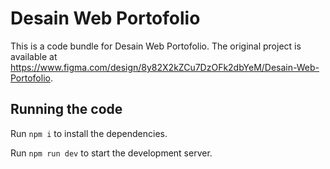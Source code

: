 
  # Desain Web Portofolio

  This is a code bundle for Desain Web Portofolio. The original project is available at https://www.figma.com/design/8y82X2kZCu7DzOFk2dbYeM/Desain-Web-Portofolio.

  ## Running the code

  Run `npm i` to install the dependencies.

  Run `npm run dev` to start the development server.
  